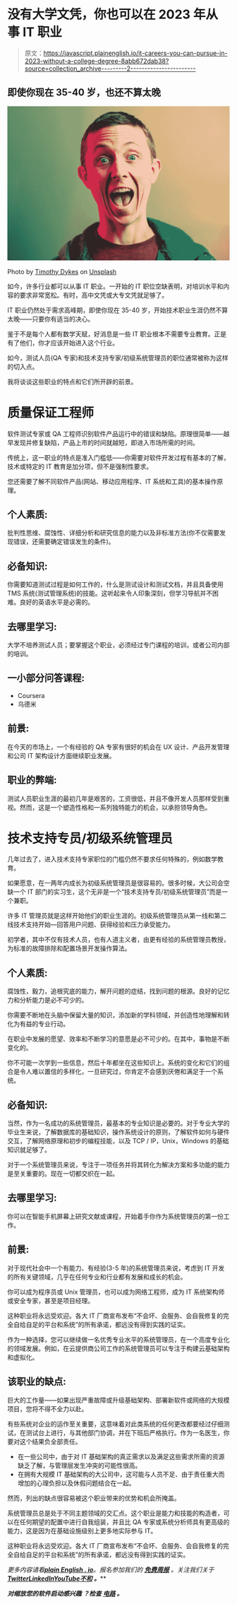 # 没有大学文凭，你也可以在 2023 年从事 IT 职业

> 原文：<https://javascript.plainenglish.io/it-careers-you-can-pursue-in-2023-without-a-college-degree-8abb672dab38?source=collection_archive---------2----------------------->

## 即使你现在 35-40 岁，也还不算太晚

![](img/b9ed7d6cfcded76c79cd0cacc9440d82.png)

Photo by [Timothy Dykes](https://unsplash.com/@timothycdykes?utm_source=medium&utm_medium=referral) on [Unsplash](https://unsplash.com?utm_source=medium&utm_medium=referral)

如今，许多行业都可以从事 IT 职业。一开始的 IT 职位空缺表明，对培训水平和内容的要求非常宽松。有时，高中文凭或大专文凭就足够了。

IT 职业仍然处于需求高峰期，即使你现在 35-40 岁，开始技术职业生涯仍然不算太晚——只要你有适当的决心。

鉴于不是每个人都有数学天赋，好消息是一些 IT 职业根本不需要专业教育。正是有了他们，你才应该开始进入这个行业。

如今，测试人员(QA 专家)和技术支持专家/初级系统管理员的职位通常被称为这样的切入点。

我将谈谈这些职业的特点和它们所开辟的前景。

# 质量保证工程师

软件测试专家或 QA 工程师识别软件产品运行中的错误和缺陷。原理很简单——越早发现并修复缺陷，产品上市的时间就越短，即进入市场所需的时间。

传统上，这一职业的特点是准入门槛低——你需要对软件开发过程有基本的了解，技术或特定的 IT 教育是加分项，但不是强制性要求。

您还需要了解不同软件产品(网站、移动应用程序、IT 系统和工具)的基本操作原理。

## **个人素质:**

批判性思维、腐蚀性、详细分析和研究信息的能力以及非标准方法(你不仅需要发现错误，还需要确定错误发生的条件)。

## **必备知识:**

你需要知道测试过程是如何工作的，什么是测试设计和测试文档，并且具备使用 TMS 系统(测试管理系统)的技能。这听起来令人印象深刻，但学习导航并不困难。良好的英语水平是必需的。

## **去哪里学习:**

大学不培养测试人员；要掌握这个职业，必须经过专门课程的培训，或者公司内部的培训。

## 一小部分问答课程:

*   Coursera
*   乌德米

## **前景:**

在今天的市场上，一个有经验的 QA 专家有很好的机会在 UX 设计、产品开发管理和公司 IT 架构设计方面继续职业发展。

## **职业的弊端:**

测试人员职业生涯的最初几年是艰苦的，工资很低，并且不像开发人员那样受到重视。然而，这是一个塑造性格和一系列独特能力的机会，以承担领导角色。

# **技术支持专员/初级系统管理员**

几年过去了，进入技术支持专家职位的门槛仍然不要求任何特殊的，例如数学教育。

如果愿意，在一两年内成长为初级系统管理员是很容易的。很多时候，大公司会空缺一个 IT 部门的实习生，这个无非是一个“技术支持专员/初级系统管理员”而是一个兼职。

许多 IT 管理员就是这样开始他们的职业生涯的。初级系统管理员从第一线和第二线技术支持开始—回答用户问题、获得经验和压力承受能力。

初学者，其中不仅有技术人员，也有人道主义者，由更有经验的系统管理员教授，为标准的故障排除和配置场景开发操作算法。

## **个人素质:**

腐蚀性，毅力，追根究底的能力，解开问题的症结，找到问题的根源。良好的记忆力和分析能力是必不可少的。

你需要不断地在头脑中保留大量的知识，添加新的学科领域，并创造性地理解和转化为有益的专业行动。

在职业中发展的愿望、效率和不断学习的意愿是必不可少的。在其中，事物是不断变化的。

你不可能一次学到一些信息，然后十年都坐在这些知识上。系统的变化和它们的组合是令人难以置信的多样化，一旦研究过，你肯定不会感到厌倦和满足于一个系统。

## **必备知识:**

当然，作为一名成功的系统管理员，最基本的专业知识是必要的。对于专业大学的毕业生来说，了解数据库的基础知识，操作系统设计的原则，了解软件如何与硬件交互，了解网络原理和初步的编程技能，以及 TCP / IP，Unix，Windows 的基础知识就足够了。

对于一个系统管理员来说，专注于一项任务并将其转化为解决方案和多功能的能力是至关重要的。现在一切都交织在一起。

## **去哪里学习:**

你可以在智能手机屏幕上研究文献或课程，开始着手你作为系统管理员的第一份工作。

## **前景:**

对于现代社会中一个有能力、有经验(3-5 年)的系统管理员来说，考虑到 IT 开发的所有关键领域，几乎在任何专业和行业都有发展和成长的机会。

你可以成为程序员或 Unix 管理员，也可以成为网络工程师，成为 IT 系统架构师或安全专家，甚至是项目经理。

这种职业将永远受欢迎。各大 IT 厂商宣布发布“不会坏、会服务、会自我修复的完全自给自足的平台和系统”的所有承诺，都远没有得到实践的证实。

作为一种选择，您可以继续做一名优秀专业水平的系统管理员，在一个高度专业化的领域发展。例如，在云提供商公司工作的系统管理员可以专注于构建云基础架构和虚拟化。

## 该职业的缺点:

巨大的工作量——如果出现严重故障或升级基础架构、部署新软件或网络的大规模项目，您将不得不全力以赴。

有些系统对企业的运作至关重要，这意味着对此类系统的任何更改都要经过仔细测试，在测试台上进行，与其他部门协调，并在下班后严格执行。作为一名医生，你要对这个结果负全部责任。

*   在一些公司中，由于对 IT 基础架构的真正需求以及满足这些需求所需的资源缺乏了解，与管理层发生冲突的可能性很高。
*   在拥有大规模 IT 基础架构的大公司中，这可能与人员不足、由于责任重大而增加的心理负担以及休假问题结合在一起。

然而，列出的缺点很容易被这个职业带来的优势和机会所掩盖。

系统管理员总是处于不同主题领域的交汇点。这个职业是能力和技能的构造者，可以在任何期望的配置中进行自我组装，并且比 QA 专家或系统分析师具有更高级的能力，这是因为在基础设施级别上更多地实际参与 IT。

这种职业将永远受欢迎。各大 IT 厂商宣布发布“不会坏、会服务、会自我修复的完全自给自足的平台和系统”的所有承诺，都远没有得到实践的证实。

*更多内容请看*[***plain English . io***](https://plainenglish.io/)*。报名参加我们的* [***免费周报***](http://newsletter.plainenglish.io/) *。关注我们关于*[***Twitter***](https://twitter.com/inPlainEngHQ)[***LinkedIn***](https://www.linkedin.com/company/inplainenglish/)*[***YouTube***](https://www.youtube.com/channel/UCtipWUghju290NWcn8jhyAw)*[***不和***](https://discord.gg/GtDtUAvyhW) ***。*****

*****对缩放您的软件启动感兴趣*** *？检查* [***电路***](https://circuit.ooo?utm=publication-post-cta) *。***